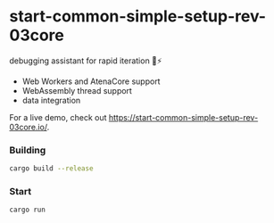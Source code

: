 # start-common-simple-setup-rev-03core
debugging assistant for rapid iteration 🦀⚡

- Web Workers and AtenaCore support
- WebAssembly thread support
- data integration

For a live demo, check out https://start-common-simple-setup-rev-03core.io/.

### Building
```bash
cargo build --release
```

### Start
```bash
cargo run
```

